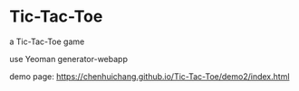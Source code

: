 # Tic-Tac-Toe

a Tic-Tac-Toe game

use Yeoman generator-webapp


demo page:
https://chenhuichang.github.io/Tic-Tac-Toe/demo2/index.html
